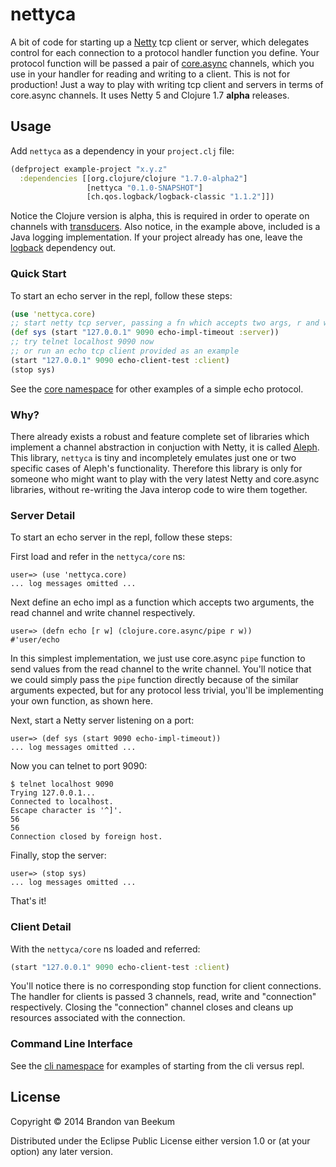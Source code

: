 # nettyca

A bit of code for starting up a [Netty](http://netty.io) tcp client or
server, which delegates control for each connection to a
protocol handler function you define. Your protocol function will be
passed a pair of [core.async](https://github.com/clojure/core.async)
channels, which you use in your handler for reading and writing to a
client. This is not for production! Just a way to play with writing
tcp client and servers in terms of core.async channels. It uses Netty
5 and Clojure 1.7 __alpha__ releases.

## Usage

Add `nettyca` as a dependency in your `project.clj` file:

```clj
(defproject example-project "x.y.z"
  :dependencies [[org.clojure/clojure "1.7.0-alpha2"]
                 [nettyca "0.1.0-SNAPSHOT"]
                 [ch.qos.logback/logback-classic "1.1.2"]])
```

Notice the Clojure version is alpha, this is required in order to
operate on channels with
[transducers](http://blog.cognitect.com/blog/2014/8/6/transducers-are-coming).
Also notice, in the example above, included is a Java logging
implementation. If your project already has one, leave the
[logback](http://logback.qos.ch/) dependency out.

### Quick Start

To start an echo server in the repl, follow these steps:

```clj
(use 'nettyca.core)
;; start netty tcp server, passing a fn which accepts two args, r and w chans
(def sys (start "127.0.0.1" 9090 echo-impl-timeout :server))
;; try telnet localhost 9090 now
;; or run an echo tcp client provided as an example
(start "127.0.0.1" 9090 echo-client-test :client)
(stop sys)
```

See the [core namespace](src/nettyca/core.clj) for other examples of a simple echo protocol.

### Why?

There already exists a robust and feature complete set of libraries which
implement a channel abstraction in conjuction with Netty, it is called
[Aleph](https://github.com/ztellman/aleph). This library, `nettyca` is
tiny and incompletely emulates just one or two specific cases of Aleph's
functionality. Therefore this library is only for someone who might want
to play with the very latest Netty and core.async libraries, without
re-writing the Java interop code to wire them together.

### Server Detail

To start an echo server in the repl, follow these steps:

First load and refer in the `nettyca/core` ns:

    user=> (use 'nettyca.core)
    ... log messages omitted ...

Next define an echo impl as a function which accepts two arguments,
the read channel and write channel respectively.

    user=> (defn echo [r w] (clojure.core.async/pipe r w))
    #'user/echo

In this simplest implementation, we just use core.async `pipe`
function to send values from the read channel to the write channel.
You'll notice that we could simply pass the `pipe` function directly
because of the similar arguments expected, but for any protocol less
trivial, you'll be implementing your own function, as shown here.

Next, start a Netty server listening on a port:

    user=> (def sys (start 9090 echo-impl-timeout))
    ... log messages omitted ...

Now you can telnet to port 9090:

    $ telnet localhost 9090
    Trying 127.0.0.1...
    Connected to localhost.
    Escape character is '^]'.
    56
    56
    Connection closed by foreign host.

Finally, stop the server:

    user=> (stop sys)
    ... log messages omitted ...

That's it!

### Client Detail

With the `nettyca/core` ns loaded and referred:

```clj
(start "127.0.0.1" 9090 echo-client-test :client)
```

You'll notice there is no corresponding stop function for client
connections. The handler for clients is passed 3 channels, read, write
and "connection" respectively. Closing the "connection" channel closes
and cleans up resources associated with the connection.

### Command Line Interface

See the [cli namespace](src/nettyca/cli.clj) for examples of starting
from the cli versus repl.

## License

Copyright © 2014 Brandon van Beekum

Distributed under the Eclipse Public License either version 1.0 or (at
your option) any later version.
